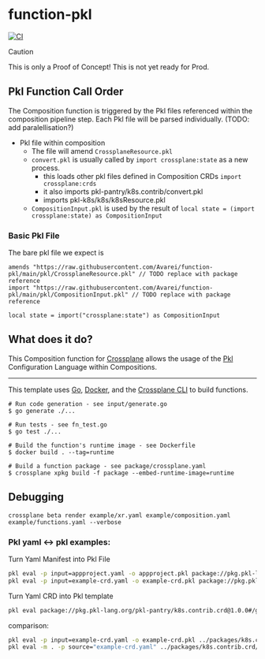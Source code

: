 # function-pkl
[![CI](https://github.com/Avarei/function-pkl/actions/workflows/ci.yml/badge.svg)](https://github.com/Avarei/function-pkl/actions/workflows/ci.yml)

> [!CAUTION]
> This is only a Proof of Concept! This is not yet ready for Prod.

## Pkl Function Call Order
The Composition function is triggered by the Pkl files referenced within the composition pipeline step.
Each Pkl file will be parsed individually. (TODO: add paralellisation?)
* Pkl file within composition
    * The file will amend `CrossplaneResource.pkl`
    * `convert.pkl` is usually called by `import crossplane:state` as a new process.
        * this loads other pkl files defined in Composition CRDs `import crossplane:crds`
        * it also imports pkl-pantry/k8s.contrib/convert.pkl
        * imports pkl-k8s/k8s/k8sResource.pkl
    * `CompositionInput.pkl` is used by the result of `local state = (import crossplane:state) as CompositionInput`

### Basic Pkl File
The bare pkl file we expect is
```pkl
amends "https://raw.githubusercontent.com/Avarei/function-pkl/main/pkl/CrossplaneResource.pkl" // TODO replace with package reference
import "https://raw.githubusercontent.com/Avarei/function-pkl/main/pkl/CompositionInput.pkl" // TODO replace with package reference

local state = import("crossplane:state") as CompositionInput
```

## What does it do?
This Composition function for [Crossplane][crossplane] allows the usage of the [Pkl][pkl] Configuration Language within Compositions.

---

This template uses [Go][go], [Docker][docker], and the [Crossplane CLI][cli] to
build functions.

```shell
# Run code generation - see input/generate.go
$ go generate ./...

# Run tests - see fn_test.go
$ go test ./...

# Build the function's runtime image - see Dockerfile
$ docker build . --tag=runtime

# Build a function package - see package/crossplane.yaml
$ crossplane xpkg build -f package --embed-runtime-image=runtime
```

## Debugging
`crossplane beta render example/xr.yaml example/composition.yaml example/functions.yaml --verbose`

### Pkl yaml <-> pkl examples:
Turn Yaml Manifest into Pkl File
```bash
pkl eval -p input=appproject.yaml -o appproject.pkl package://pkg.pkl-lang.org/pkl-pantry/k8s.contrib@1.0.1#/convert.pkl
pkl eval -p input=example-crd.yaml -o example-crd.pkl package://pkg.pkl-lang.org/pkl-pantry/k8s.contrib@1.0.1#/convert.pkl
```

Turn Yaml CRD into Pkl template
```bash
pkl eval package://pkg.pkl-lang.org/pkl-pantry/k8s.contrib.crd@1.0.0#/generate.pkl -m . -p source="https://raw.githubusercontent.com/argoproj/argo-cd/master/manifests/crds/appproject-crd.yaml"
```

comparison:
```bash
pkl eval -p input=example-crd.yaml -o example-crd.pkl ../packages/k8s.contrib/convert.pkl
pkl eval -m . -p source="example-crd.yaml" ../packages/k8s.contrib.crd/generate.pkl
```


[functions]: https://docs.crossplane.io/latest/concepts/composition-functions
[go]: https://go.dev
[crossplane]: https://www.crossplane.io
[function guide]: https://docs.crossplane.io/knowledge-base/guides/write-a-composition-function-in-go
[package docs]: https://pkg.go.dev/github.com/crossplane/function-sdk-go
[docker]: https://www.docker.com
[cli]: https://docs.crossplane.io/latest/cli
[pkl]: https://pkl-lang.org
